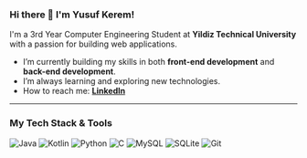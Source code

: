 ### Hi there 👋 I'm Yusuf Kerem!

I'm a 3rd Year Computer Engineering Student at **Yildiz Technical University** with a passion for building web applications.
- I’m currently building my skills in both **front-end development** and **back-end development**.
- I’m always learning and exploring new technologies.
- How to reach me: **[LinkedIn](https://www.linkedin.com/in/yusuf-kerem-%C5%9Fahan-1b2607317/)**


---

### My Tech Stack & Tools

![Java](https://img.shields.io/badge/Java-ED8B00?style=for-the-badge&logo=openjdk&logoColor=white)
![Kotlin](https://img.shields.io/badge/Kotlin-7F52FF?style=for-the-badge&logo=kotlin&logoColor=white)
![Python](https://img.shields.io/badge/Python-3776AB?style=for-the-badge&logo=python&logoColor=white)
![C](https://img.shields.io/badge/C-00599C?style=for-the-badge&logo=c&logoColor=white)
![MySQL](https://img.shields.io/badge/MySQL-4479A1?style=for-the-badge&logo=mysql&logoColor=white)
![SQLite](https://img.shields.io/badge/SQLite-003B57?style=for-the-badge&logo=sqlite&logoColor=white)
![Git](https://img.shields.io/badge/Git-F05032?style=for-the-badge&logo=git&logoColor=white)
